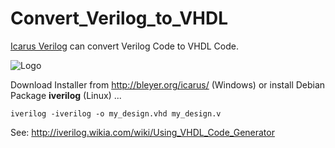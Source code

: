 # Convert_Verilog_to_VHDL
[Icarus Verilog](http://iverilog.icarus.com/) can convert Verilog Code to VHDL Code.

![Logo](http://iverilog.icarus.com/_/rsrc/1302225644705/config/customLogo.gif?revision=5)

Download Installer from http://bleyer.org/icarus/ (Windows) or install Debian Package **iverilog** (Linux) ...

```
iverilog -iverilog -o my_design.vhd my_design.v
```

See: http://iverilog.wikia.com/wiki/Using_VHDL_Code_Generator
